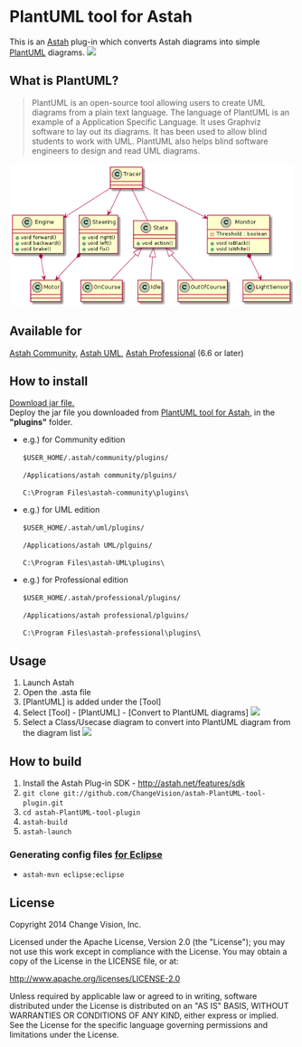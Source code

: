 PlantUML tool for Astah
============================
This is an [Astah](http://astah.net/) plug-in which converts Astah diagrams into simple [PlantUML](http://PlantUML.me/) diagrams.
<img src="https://raw.github.com/ChangeVision/astah-PlantUML-tool-plugin/master/src/main/images/screenshot.png" width="720"/>

What is PlantUML?
---
> PlantUML is an open-source tool allowing users to create UML diagrams from a plain text language. The language of PlantUML is an example of a Application Specific Language. It uses Graphviz software to lay out its diagrams. It has been used to allow blind students to work with UML. PlantUML also helps blind software engineers to design and read UML diagrams.

<img src="/src/test/resources/net/astah/plugin/yuml/Sample.png"/>

Available for
---
[Astah Community](http://astah.net/editions/community), [Astah UML](http://astah.net/editions/uml), [Astah Professional](http://astah.net/editions/professional) (6.6 or later)


How to install
---
[Download jar file.](http://astah.change-vision.com/plugins/PlantUML/0.2.0.html)  
Deploy the jar file you downloaded from [PlantUML tool for Astah](https://github.com/ChangeVision/astah-PlantUML-tool-plugin/downloads), in the **"plugins"** folder.

 * e.g.) for Community edition
   
   `$USER_HOME/.astah/community/plugins/`
   
   `/Applications/astah community/plguins/`
   
   `C:\Program Files\astah-community\plugins\`

 * e.g.) for UML edition
   
   `$USER_HOME/.astah/uml/plugins/`
   
   `/Applications/astah UML/plguins/`
   
   `C:\Program Files\astah-UML\plugins\`
   
 * e.g.) for Professional edition
   
   `$USER_HOME/.astah/professional/plugins/`
   
   `/Applications/astah professional/plguins/`
   
   `C:\Program Files\astah-professional\plugins\`

Usage
---
1. Launch Astah
1. Open the .asta file
1. [PlantUML] is added under the [Tool]
1. Select [Tool] - [PlantUML] - [Convert to PlantUML diagrams]
   <img src="https://raw.github.com/ChangeVision/astah-PlantUML-tool-plugin/master/src/main/images/menu.png" width="640"/>
1. Select a Class/Usecase diagram to convert into PlantUML diagram from the diagram list
   <img src="https://raw.github.com/ChangeVision/astah-PlantUML-tool-plugin/master/src/main/images/screenshot.png" width="640"/>

How to build
---
1. Install the Astah Plug-in SDK - <http://astah.net/features/sdk>
1. `git clone git://github.com/ChangeVision/astah-PlantUML-tool-plugin.git`
1. `cd astah-PlantUML-tool-plugin`
1. `astah-build`
1. `astah-launch`

### Generating config files [for Eclipse](http://astah.net/tutorials/plug-ins/plugin_tutorial_en/html/helloworld.html#eclipse)

 * `astah-mvn eclipse:eclipse`

License
---
Copyright 2014 Change Vision, Inc.

Licensed under the Apache License, Version 2.0 (the "License");
you may not use this work except in compliance with the License.
You may obtain a copy of the License in the LICENSE file, or at:

   <http://www.apache.org/licenses/LICENSE-2.0>

Unless required by applicable law or agreed to in writing, software
distributed under the License is distributed on an "AS IS" BASIS,
WITHOUT WARRANTIES OR CONDITIONS OF ANY KIND, either express or implied.
See the License for the specific language governing permissions and
limitations under the License.
